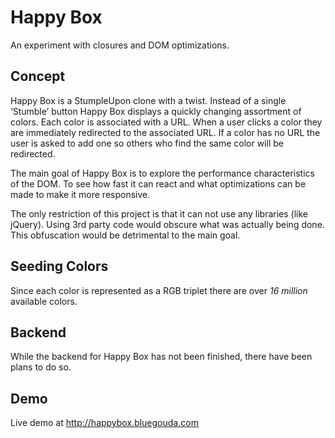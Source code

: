 Happy Box
=========
An experiment with closures and DOM optimizations.

Concept
-------
Happy Box is a StumpleUpon clone with a twist. Instead of a single ‘Stumble’ button Happy Box displays a quickly changing assortment of colors. Each color is associated with a URL. When a user clicks a color they are immediately redirected to the associated URL. If a color has no URL the user is asked to add one so others who find the same color will be redirected. 

The main goal of Happy Box is to explore the performance characteristics of the DOM. To see how fast it can react and what optimizations can be made to make it more responsive.

The only restriction of this project is that it can not use any libraries (like jQuery). Using 3rd party code would obscure what was actually being done. This obfuscation would be detrimental to the main goal.

Seeding Colors
--------------
Since each color is represented as a RGB triplet there are over *16 million* available colors. 

Backend
-------
While the backend for Happy Box has not been finished, there have been plans to do so. 

Demo
----
Live demo at http://happybox.bluegouda.com